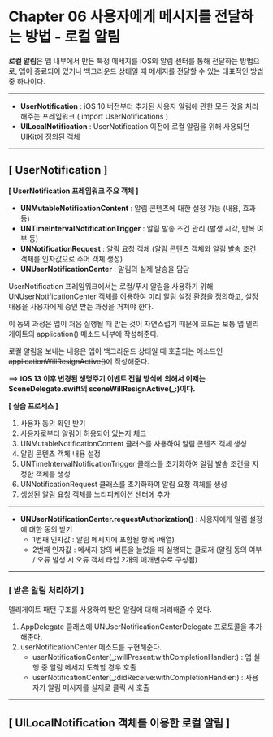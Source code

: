 # Chapter 06 사용자에게 메시지를 전달하는 방법 - 로컬 알림
**로컬 알림**은 앱 내부에서 만든 특정 메세지를 iOS의 알림 센터를 통해 전달하는 방법으로, 앱이 종료되어 있거나 백그라운드 상태일 때 메세지를 전달할 수 있는 대표적인 방법 중 하나이다.

----
- **UserNotification** : iOS 10 버전부터 추가된 사용자 알림에 관한 모든 것을 처리해주는 프레임워크 ( import UserNotifications )
- **UILocalNotification** : UserNotification 이전에 로컬 알림을 위해 사용되던 UIKit에 정의된 객체


----
## [ UserNotification ]
**[ UserNotification 프레임워크 주요 객체 ]**
- **UNMutableNotificationContent** : 알림 콘텐츠에 대한 설정 가능 (내용, 효과 등)
- **UNTimeIntervalNotificationTrigger** : 알림 발송 조건 관리 (발생 시각, 반복 여부 등)
- **UNNotificationRequest** : 알림 요청 객체 (알림 콘텐츠 객체와 알림 발송 조건 객체를 인자값으로 주어 객체 생성)
- **UNUserNotificationCenter** : 알림의 실제 발송을 담당

UserNotification 프레임워크에서는 로컬/푸시 알림을 사용하기 위해 UNUserNotificationCenter 객체를 이용하여 미리 알림 설정 환경을 정의하고, 설정 내용을 사용자에게 승인 받는 과정을 거쳐야 한다.

이 동의 과정은 앱이 처음 실행될 때 받는 것이 자연스럽기 때문에 코드는 보통 앱 델리게이트의 application() 메소드 내부에 작성해준다.

로컬 알림을 보내는 내용은 앱이 백그라운드 상태일 때 호출되는 메소드인 ~~applicationWillResignActive()~~에 작성해준다.

==> **iOS 13 이후 변경된 생명주기 이벤트 전달 방식에 의해서 이제는 SceneDelegate.swift의 sceneWillResignActive(_:)이다.**

**[ 실습 프로세스 ]**
1. 사용자 동의 확인 받기
2. 사용자로부터 알림이 허용되어 있는지 체크
3. UNMutableNotificationContent 클래스를 사용하여 알림 콘텐츠 객체 생성
4. 알림 콘텐츠 객체 내용 설정
5. UNTimeIntervalNotificationTrigger 클래스를 초기화하여 알림 발송 조건을 지정한 객체를 생성
6. UNNotificationRequest 클래스를 초기화하여 알림 요청 객체를 생성
7. 생성된 알림 요청 객체를 노티피케이션 센터에 추가


----
- **UNUserNotificationCenter.requestAuthorization()** : 사용자에게 알림 설정에 대한 동의 받기
    - 1번째 인자값 : 알림 메세지에 포함될 항목 (배열)
    - 2번째 인자값 : 메세지 창의 버튼을 눌렀을 때 실행되는 클로저 (알림 동의 여부 / 오류 발생 시 오류 객체 타입 2개의 매개변수로 구성됨)

----
### [ 받은 알림 처리하기 ]
델리게이트 패턴 구조를 사용하여 받은 알림에 대해 처리해줄 수 있다.
1. AppDelegate 클래스에 UNUserNotificationCenterDelegate 프로토콜을 추가해준다.
2. userNotificationCenter 메소드를 구현해준다.
    - userNotificationCenter(_:willPresent:withCompletionHandler:) : 앱 실행 중 알림 메세지 도착할 경우 호출
    - userNotificationCenter(_:didReceive:withCompletionHandler:) : 사용자가 알림 메시지를 실제로 클릭 시 호출






----
## [ UILocalNotification 객체를 이용한 로컬 알림 ]
